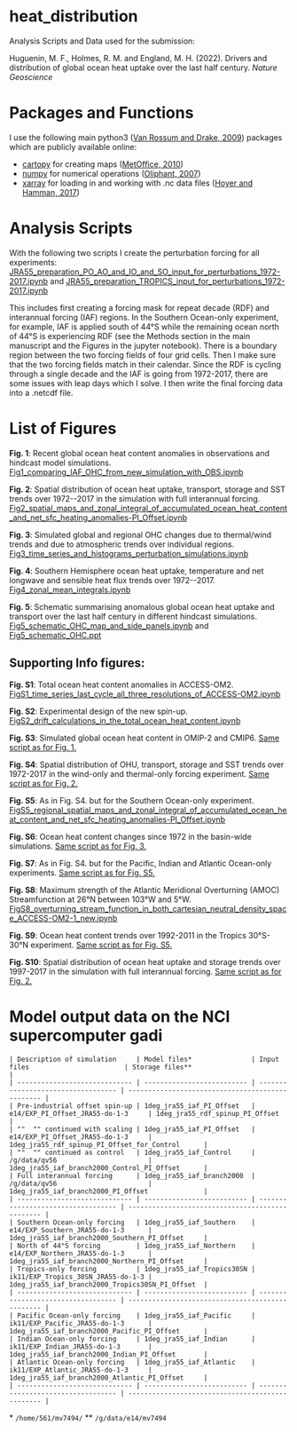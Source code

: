 # heat_distribution
Analysis Scripts and Data used for the submission: 

Huguenin, M. F., Holmes, R. M. and England, M. H. (2022). Drivers and distribution of global ocean heat uptake over the last half century. *Nature Geoscience*

# Packages and Functions
I use the following main python3 ([Van Rossum and Drake, 2009](https://dl.acm.org/doi/book/10.5555/1593511)) packages which are publicly available online:

- [cartopy](https://scitools.org.uk/cartopy/docs/latest/) for creating maps ([MetOffice, 2010](https://scitools.org.uk/cartopy/docs/v0.15/citation.html))
- [numpy](https://numpy.org/) for numerical operations ([Oliphant, 2007](https://archive.org/details/NumPyBook))
- [xarray](https://xarray.pydata.org/en/stable/) for loading in and working with .nc data files ([Hoyer and Hamman, 2017](https://openresearchsoftware.metajnl.com/articles/10.5334/jors.148/))

# Analysis Scripts
 With the following two scripts I create the perturbation forcing for all experiments:
 [JRA55_preparation_PO_AO_and_IO_and_SO_input_for_perturbations_1972-2017.ipynb](JRA55_preparation_PO_AO_and_IO_and_SO_input_for_perturbations_1972-2017.ipynb) and [JRA55_preparation_TROPICS_input_for_perturbations_1972-2017.ipynb](JRA55_preparation_TROPICS_input_for_perturbations_1972-2017.ipynb)
 
This includes first creating a forcing mask for repeat decade (RDF) and interannual forcing (IAF) regions. In the Southern Ocean-only experiment, for example, IAF is applied south of 44°S while the remaining ocean north of 44°S is experiencing RDF (see the Methods section in the main manuscript and the Figures in the jupyter notebook). There is a boundary region between the two forcing fields of four grid cells. Then I make sure that the two forcing fields match in their calendar. Since the RDF is cycling through a single decade and the IAF is going from 1972-2017, there are some issues with leap days which I solve. I then write the final forcing data into a .netcdf file.

# List of Figures
__Fig. 1__: Recent global ocean heat content anomalies in observations and hindcast model simulations.
[Fig1_comparing_IAF_OHC_from_new_simulation_with_OBS.ipynb](Fig1_comparing_IAF_OHC_from_new_simulation_with_OBS.ipynb)

__Fig. 2__: Spatial distribution of ocean heat uptake, transport, storage and SST trends over 1972--2017 in the simulation with full interannual forcing.
[Fig2_spatial_maps_and_zonal_integral_of_accumulated_ocean_heat_content_and_net_sfc_heating_anomalies-PI_Offset.ipynb](Fig2_spatial_maps_and_zonal_integral_of_accumulated_ocean_heat_content_and_net_sfc_heating_anomalies-PI_Offset.ipynb)

__Fig. 3__: Simulated global and regional OHC changes due to thermal/wind trends and due to atmospheric trends over individual regions.
[Fig3_time_series_and_histograms_perturbation_simulations.ipynb](Fig3_time_series_and_histograms_perturbation_simulations.ipynb)

__Fig. 4__: Southern Hemisphere ocean heat uptake, temperature and net longwave and sensible heat flux trends over 1972--2017.
[Fig4_zonal_mean_integrals.ipynb](Fig4_zonal_mean_integrals.ipynb)

__Fig. 5__: Schematic summarising anomalous global ocean heat uptake and transport over the last half century in different hindcast simulations.
[Fig5_schematic_OHC_map_and_side_panels.ipynb](Fig5_schematic_OHC_map_and_side_panels.ipynb) and [Fig5_schematic_OHC.ppt](Fig5_schematic_OHC.ppt)
 
 ## Supporting Info figures:
 
__Fig. S1__: Total ocean heat content anomalies in ACCESS-OM2.
[FigS1_time_series_last_cycle_all_three_resolutions_of_ACCESS-OM2.ipynb](FigS1_time_series_last_cycle_all_three_resolutions_of_ACCESS-OM2.ipynb)

__Fig. S2__: Experimental design of the new spin-up.
[FigS2_drift_calculations_in_the_total_ocean_heat_content.ipynb](FigS2_drift_calculations_in_the_total_ocean_heat_content.ipynb)

__Fig. S3__: Simulated global ocean heat content in OMIP-2 and CMIP6.
[Same script as for Fig. 1.](Fig1_comparing_IAF_OHC_from_new_simulation_with_OBS.ipynb)

__Fig. S4__: Spatial distribution of OHU, transport, storage and SST trends over 1972-2017 in the wind-only and thermal-only forcing experiment.
[Same script as for Fig. 2.](Fig2_spatial_maps_and_zonal_integral_of_accumulated_ocean_heat_content_and_net_sfc_heating_anomalies-PI_Offset.ipynb)

__Fig. S5__: As in Fig. S4. but for the Southern Ocean-only experiment.
[FigS5_regional_spatial_maps_and_zonal_integral_of_accumulated_ocean_heat_content_and_net_sfc_heating_anomalies-PI_Offset.ipynb](FigS5_regional_spatial_maps_and_zonal_integral_of_accumulated_ocean_heat_content_and_net_sfc_heating_anomalies-PI_Offset.ipynb)

__Fig. S6__: Ocean heat content changes since 1972 in the basin-wide simulations.
[Same script as for Fig. 3.](Fig3_time_series_and_histograms_perturbation_simulations.ipynb)

__Fig. S7__: As in Fig. S4. but for the Pacific, Indian and Atlantic Ocean-only experiments.
[Same script as for Fig. S5.](FigS5_regional_spatial_maps_and_zonal_integral_of_accumulated_ocean_heat_content_and_net_sfc_heating_anomalies-PI_Offset.ipynb)

__Fig. S8__: Maximum strength of the Atlantic Meridional Overturning (AMOC) Streamfunction at 26°N between 103°W and 5°W.
[FigS8_overturning_stream_function_in_both_cartesian_neutral_density_space_ACCESS-OM2-1_new.ipynb](FigS8_overturning_stream_function_in_both_cartesian_neutral_density_space_ACCESS-OM2-1_new.ipynb)

__Fig. S9__: Ocean heat content trends over 1992-2011 in the Tropics 30°S-30°N experiment.
[Same script as for Fig. S5.](FigS5_regional_spatial_maps_and_zonal_integral_of_accumulated_ocean_heat_content_and_net_sfc_heating_anomalies-PI_Offset.ipynb)

__Fig. S10__: Spatial distribution of ocean heat uptake and storage trends over 1997-2017 in the simulation with full interannual forcing.
[Same script as for Fig. 2.](Fig2_spatial_maps_and_zonal_integral_of_accumulated_ocean_heat_content_and_net_sfc_heating_anomalies-PI_Offset.ipynb)

# Model output data on the NCI supercomputer gadi
```
| Description of simulation     | Model files*               | Input files                        | Storage files**                                  |
| ----------------------------- | -------------------------- | ---------------------------------- | ------------------------------------------------ |
| Pre-industrial offset spin-up | 1deg_jra55_iaf_PI_Offset   | e14/EXP_PI_Offset_JRA55-do-1-3     | 1deg_jra55_rdf_spinup_PI_Offset                  |
| ""  "" continued with scaling | 1deg_jra55_iaf_PI_Offset   | e14/EXP_PI_Offset_JRA55-do-1-3     | 1deg_jra55_rdf_spinup_PI_Offset_for_Control      |
| ""  "" continued as control   | 1deg_jra55_iaf_Control     | /g/data/qv56                       | 1deg_jra55_iaf_branch2000_Control_PI_Offset      |
| Full interannual forcing      | 1deg_jra55_iaf_branch2000  | /g/data/qv56                       | 1deg_jra55_iaf_branch2000_PI_Offset              |
| ----------------------------- | -------------------------- | ---------------------------------- | ------------------------------------------------ |
| Southern Ocean-only forcing   | 1deg_jra55_iaf_Southern    | e14/EXP_Southern_JRA55-do-1-3      | 1deg_jra55_iaf_branch2000_Southern_PI_Offset     |
| North of 44°S forcing         | 1deg_jra55_iaf_Northern    | e14/EXP_Northern_JRA55-do-1-3      | 1deg_jra55_iaf_branch2000_Northern_PI_Offset     |
| Tropics-only forcing          | 1deg_jra55_iaf_Tropics30SN | ik11/EXP_Tropics_30SN_JRA55-do-1-3 | 1deg_jra55_iaf_branch2000_Tropics30SN_PI_Offset  |
| ----------------------------- | -------------------------- | ---------------------------------- | ------------------------------------------------ |
| Pacific Ocean-only forcing    | 1deg_jra55_iaf_Pacific     | ik11/EXP_Pacific_JRA55-do-1-3      | 1deg_jra55_iaf_branch2000_Pacific_PI_Offset      |
| Indian Ocean-only forcing     | 1deg_jra55_iaf_Indian      | ik11/EXP_Indian_JRA55-do-1-3       | 1deg_jra55_iaf_branch2000_Indian_PI_Offset       |
| Atlantic Ocean-only forcing   | 1deg_jra55_iaf_Atlantic    | ik11/EXP_Atlantic_JRA55-do-1-3     | 1deg_jra55_iaf_branch2000_Atlantic_PI_Offset     |
| ----------------------------- | -------------------------- | ---------------------------------- | ------------------------------------------------ |
```
\* `/home/561/mv7494/`
\** `/g/data/e14/mv7494`

